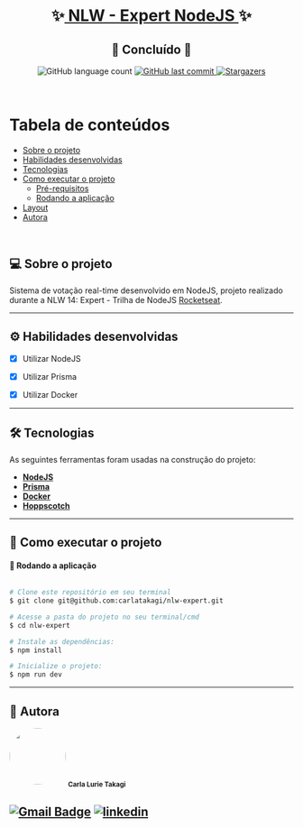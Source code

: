 <h1 align="center">
     ✨<a href="#" alt="blog"> NLW - Expert NodeJS </a>✨
</h1>
<h2 align="center">
	🚀 Concluído 🚀
</h2>

<p align="center">
  <img alt="GitHub language count" src="https://img.shields.io/github/languages/count/carlatakagi/nlw-expert?color=%2304D361">
  <a href="https://github.com/carlatakagi/nlw-expert/commits/master">
    <img alt="GitHub last commit" src="https://img.shields.io/github/last-commit/carlatakagi/nlw-expert">
  </a>
  <a href="https://github.com/carlatakagi/nlw-expert/stargazers">
    <img alt="Stargazers" src="https://img.shields.io/github/stars/carlatakagi/nlw-expert?style=social">
  </a>
</p>

<br>

Tabela de conteúdos
=================
<!--ts-->
   * [Sobre o projeto](#-sobre-o-projeto)
   * [Habilidades desenvolvidas](#-habilidades)
   * [Tecnologias](#-tecnologias)
   * [Como executar o projeto](#-como-executar-o-projeto)
     * [Pré-requisitos](#pré-requisitos)
     * [Rodando a aplicação](#user-content--rodando-a-aplicação)
   * [Layout](#-layout)
   * [Autora](#-autora)
<!--te-->

<br>

## 💻 Sobre o projeto

   Sistema de votação real-time desenvolvido em NodeJS, projeto realizado durante a NLW 14: Expert - Trilha de NodeJS [Rocketseat](https://www.rocketseat.com/).

---

## ⚙️ Habilidades desenvolvidas

- [x] Utilizar NodeJS

- [x] Utilizar Prisma

- [x] Utilizar Docker

---

## 🛠 Tecnologias

As seguintes ferramentas foram usadas na construção do projeto:

-   **[NodeJS](https://nodejs.org/en)**
-   **[Prisma](https://www.prisma.io/)**
-   **[Docker](https://www.docker.com/)**
-   **[Hoppscotch](https://hoppscotch.io/)**

---
## 🚀 Como executar o projeto
#### 🧭 Rodando a aplicação

```bash

# Clone este repositório em seu terminal
$ git clone git@github.com:carlatakagi/nlw-expert.git

# Acesse a pasta do projeto no seu terminal/cmd
$ cd nlw-expert

# Instale as dependências:
$ npm install

# Inicialize o projeto:
$ npm run dev

```
---

## 🦸 Autora

 <img style="border-radius: 50%;" src="https://avatars.githubusercontent.com/u/70762111?v=4" width="100px;" alt=""/>
 <sub><b>Carla Lurie Takagi</b></sub>
 <br />


[![Gmail Badge](https://img.shields.io/badge/-carlatakagi@gmail.com-c14438?style=flat-square&logo=Gmail&logoColor=white&link=mailto:carlatakagi@gmail.com)](mailto:carlatakagi@gmail.com)
[![linkedin](https://img.shields.io/badge/linkedin-0A66C2?style=for-the-badge&logo=linkedin&logoColor=white)](https://www.linkedin.com/in/carla-takagi/)
---
